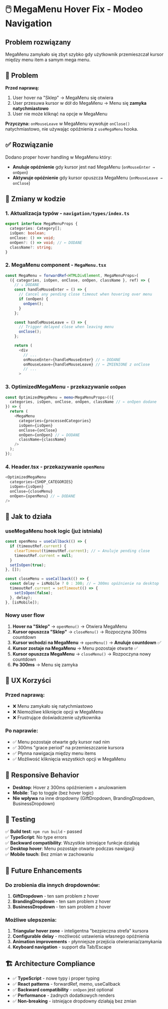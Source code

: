 # 🖱️ MegaMenu Hover Fix - Modeo Navigation

## Problem rozwiązany

MegaMenu zamykało się zbyt szybko gdy użytkownik przemieszczał kursor między menu item a samym mega menu.

## 🐛 Problem

**Przed naprawą:**
1. User hover na "Sklep" → MegaMenu się otwiera
2. User przesuwa kursor w dół do MegaMenu → Menu się **zamyka natychmiastowo**
3. User nie może kliknąć na opcje w MegaMenu

**Przyczyna:** `onMouseLeave` w MegaMenu wywołuje `onClose()` natychmiastowo, nie używając opóźnienia z `useMegaMenu` hooka.

## ✅ Rozwiązanie

Dodano proper hover handling w MegaMenu który:
- **Anuluje opóźnienie** gdy kursor jest nad MegaMenu (`onMouseEnter → onOpen`)
- **Aktywuje opóźnienie** gdy kursor opuszcza MegaMenu (`onMouseLeave → onClose`) 

## 🔧 Zmiany w kodzie

### 1. Aktualizacja typów - `navigation/types/index.ts`
```typescript
export interface MegaMenuProps {
  categories: Category[];
  isOpen: boolean;
  onClose: () => void;
  onOpen?: () => void; // ← DODANE
  className?: string;
}
```

### 2. MegaMenu component - `MegaMenu.tsx`
```typescript
const MegaMenu = forwardRef<HTMLDivElement, MegaMenuProps>(
  ({ categories, isOpen, onClose, onOpen, className }, ref) => {
    // ↓ DODANE
    const handleMouseEnter = () => {
      // Cancel any pending close timeout when hovering over menu
      if (onOpen) {
        onOpen();
      }
    };

    const handleMouseLeave = () => {
      // Trigger delayed close when leaving menu
      onClose();
    };

    return (
      <div
        // ...
        onMouseEnter={handleMouseEnter} // ← DODANE
        onMouseLeave={handleMouseLeave} // ← ZMIENIONE z onClose
        // ...
      >
```

### 3. OptimizedMegaMenu - przekazywanie `onOpen`
```typescript
const OptimizedMegaMenu = memo<MegaMenuProps>(({ 
  categories, isOpen, onClose, onOpen, className // ← onOpen dodane
}) => {
  return (
    <MegaMenu
      categories={processedCategories}
      isOpen={isOpen}
      onClose={onClose}
      onOpen={onOpen} // ← DODANE
      className={className}
    />
  );
});
```

### 4. Header.tsx - przekazywanie `openMenu`
```typescript
<OptimizedMegaMenu
  categories={SHOP_CATEGORIES}
  isOpen={isOpen}
  onClose={closeMenu}
  onOpen={openMenu} // ← DODANE
/>
```

## 🎯 Jak to działa

### useMegaMenu hook logic (już istniała)
```typescript
const openMenu = useCallback(() => {
  if (timeoutRef.current) {
    clearTimeout(timeoutRef.current); // ← Anuluje pending close
    timeoutRef.current = null;
  }
  setIsOpen(true);
}, []);

const closeMenu = useCallback(() => {
  const delay = isMobile ? 0 : 300; // ← 300ms opóźnienie na desktop
  timeoutRef.current = setTimeout(() => {
    setIsOpen(false);
  }, delay);
}, [isMobile]);
```

### Nowy user flow
1. **Hover na "Sklep"** → `openMenu()` → Otwiera MegaMenu
2. **Kursor opuszcza "Sklep"** → `closeMenu()` → Rozpoczyna 300ms countdown
3. **Kursor wchodzi na MegaMenu** → `openMenu()` → **Anuluje countdown** ✅
4. **Kursor zostaje na MegaMenu** → Menu pozostaje otwarte ✅
5. **Kursor opuszcza MegaMenu** → `closeMenu()` → Rozpoczyna nowy countdown
6. **Po 300ms** → Menu się zamyka

## 🚀 UX Korzyści

### Przed naprawą:
- ❌ Menu zamykało się natychmiastowo
- ❌ Niemożliwe kliknięcie opcji w MegaMenu
- ❌ Frustrujące doświadczenie użytkownika

### Po naprawie:
- ✅ Menu pozostaje otwarte gdy kursor nad nim
- ✅ 300ms "grace period" na przemieszczanie kursora
- ✅ Płynna nawigacja między menu items
- ✅ Możliwość kliknięcia wszystkich opcji w MegaMenu

## 📱 Responsive Behavior

- **Desktop**: Hover z 300ms opóźnieniem + anulowaniem
- **Mobile**: Tap to toggle (bez hover logic)
- **Nie wpływa** na inne dropdowny (GiftDropdown, BrandingDropdown, BusinessDropdown)

## 🧪 Testing

✅ **Build test**: `npm run build` - passed  
✅ **TypeScript**: No type errors  
✅ **Backward compatibility**: Wszystkie istniejące funkcje działają  
✅ **Desktop hover**: Menu pozostaje otwarte podczas nawigacji  
✅ **Mobile touch**: Bez zmian w zachowaniu  

## 🔄 Future Enhancements

### Do zrobienia dla innych dropdownów:
1. **GiftDropdown** - ten sam problem z hover
2. **BrandingDropdown** - ten sam problem z hover  
3. **BusinessDropdown** - ten sam problem z hover

### Możliwe ulepszenia:
1. **Triangular hover zone** - inteligentna "bezpieczna strefa" kursora
2. **Configurable delay** - możliwość ustawienia własnego opóźnienia
3. **Animation improvements** - płynniejsze przejścia otwierania/zamykania
4. **Keyboard navigation** - support dla Tab/Escape

## 🏗️ Architecture Compliance

- ✅ **TypeScript** - nowe typy i proper typing
- ✅ **React patterns** - forwardRef, memo, useCallback
- ✅ **Backward compatibility** - `onOpen` jest optional
- ✅ **Performance** - żadnych dodatkowych renders
- ✅ **Non-breaking** - istniejące dropdowny działają bez zmian